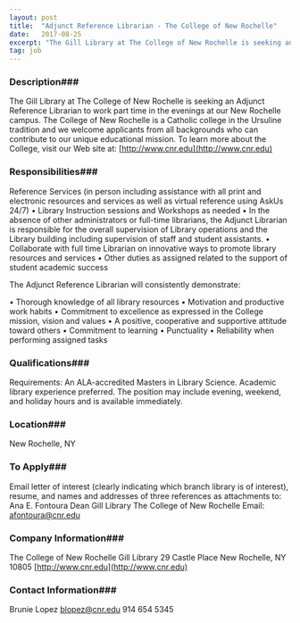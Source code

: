 ```yaml
---
layout: post
title:  "Adjunct Reference Librarian - The College of New Rochelle"
date:   2017-08-25
excerpt: "The Gill Library at The College of New Rochelle is seeking an Adjunct Reference Librarian to work part time in the evenings at our New Rochelle campus. The College of New Rochelle is a Catholic college in the Ursuline tradition and we welcome applicants from all backgrounds who can contribute..."
tag: job
---
```


### Description###

The Gill Library at The College of New Rochelle is seeking an Adjunct Reference Librarian to work part time in the evenings at our New Rochelle campus. The College of New Rochelle is a Catholic college in the Ursuline tradition and we welcome applicants from all backgrounds who can contribute to our unique educational mission.  To learn more about the College, visit our Web site at: [http://www.cnr.edu](http://www.cnr.edu)



### Responsibilities###

Reference Services (in person including assistance with all print and electronic resources and services as well as virtual reference using AskUs 24/7)
•	Library Instruction sessions and Workshops as needed 
•	In the absence of other administrators or full-time librarians, the Adjunct Librarian is responsible for the overall supervision of Library operations and the Library building including supervision of staff and student assistants. 
•	Collaborate with full time Librarian on innovative ways to promote library resources and services
•	Other duties as assigned related to the support of student academic success

The Adjunct Reference Librarian will consistently demonstrate:

•	Thorough knowledge of all library resources
•	Motivation and productive work habits
•	Commitment to excellence as expressed in the College mission, vision and values
•	A positive, cooperative and supportive attitude toward others
•	Commitment to learning
•	Punctuality
•	Reliability when performing assigned tasks


### Qualifications###

Requirements: An ALA-accredited Masters in Library Science.  Academic library experience preferred.  The position may include evening, weekend, and holiday hours and is available immediately.




### Location###

New Rochelle, NY




### To Apply###

Email letter of interest (clearly indicating which branch library is of interest), resume, and names and addresses of three references as attachments to:
Ana E. Fontoura
Dean
Gill Library
The College of New Rochelle
Email:  afontoura@cnr.edu





### Company Information###

The College of New Rochelle
Gill Library
29 Castle Place
New Rochelle, NY 10805
[http://www.cnr.edu](http://www.cnr.edu)


### Contact Information###

Brunie Lopez
blopez@cnr.edu
914 654 5345

